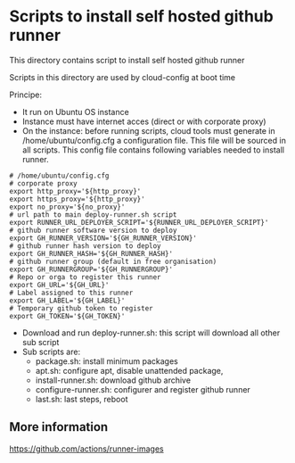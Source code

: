 # Scripts to install self hosted github runner

This directory contains script to install self hosted github runner

Scripts in this directory are used by cloud-config at boot time

Principe:
- It run on Ubuntu OS instance
- Instance must have internet acces (direct or with corporate proxy)
- On the instance: before running scripts, cloud tools must generate in /home/ubuntu/config.cfg a configuration file. This file will be sourced in all scripts. This config file contains following variables needed to install runner.

```
# /home/ubuntu/config.cfg
# corporate proxy
export http_proxy='${http_proxy}'
export https_proxy='${http_proxy}'
export no_proxy='${no_proxy}'
# url path to main deploy-runner.sh script
export RUNNER_URL_DEPLOYER_SCRIPT='${RUNNER_URL_DEPLOYER_SCRIPT}'
# github runner software version to deploy
export GH_RUNNER_VERSION='${GH_RUNNER_VERSION}'
# github runner hash version to deploy
export GH_RUNNER_HASH='${GH_RUNNER_HASH}'
# github runner group (default in free organisation)
export GH_RUNNERGROUP='${GH_RUNNERGROUP}'
# Repo or orga to register this runner
export GH_URL='${GH_URL}'
# Label assigned to this runner
export GH_LABEL='${GH_LABEL}'
# Temporary github token to register
export GH_TOKEN='${GH_TOKEN}'

```

- Download and run deploy-runner.sh: this script will download all other sub script
- Sub scripts are:
   - package.sh: install minimum packages
   - apt.sh: configure apt, disable unattended package,
   - install-runner.sh: download github archive
   - configure-runner.sh: configurer and register github runner
   - last.sh: last steps, reboot

## More information

https://github.com/actions/runner-images
